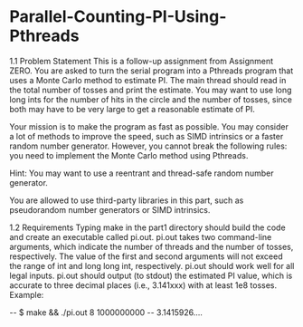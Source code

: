 # Parallel-Counting-PI-Using-Pthreads

1.1 Problem Statement
This is a follow-up assignment from Assignment ZERO. You are asked to turn the serial program into a Pthreads program that uses a Monte Carlo method to estimate PI. The main thread should read in the total number of tosses and print the estimate. You may want to use long long ints for the number of hits in the circle and the number of tosses, since both may have to be very large to get a reasonable estimate of PI.

Your mission is to make the program as fast as possible. You may consider a lot of methods to improve the speed, such as SIMD intrinsics or a faster random number generator. However, you cannot break the following rules: you need to implement the Monte Carlo method using Pthreads.

Hint: You may want to use a reentrant and thread-safe random number generator.

You are allowed to use third-party libraries in this part, such as pseudorandom number generators or SIMD intrinsics.

1.2 Requirements
Typing make in the part1 directory should build the code and create an executable called pi.out.
pi.out takes two command-line arguments, which indicate the number of threads and the number of tosses, respectively. The value of the first and second arguments will not exceed the range of int and long long int, respectively. pi.out should work well for all legal inputs.
pi.out should output (to stdout) the estimated PI value, which is accurate to three decimal places (i.e., 3.141xxx) with at least 1e8 tosses.
Example:

-- $ make && ./pi.out 8 1000000000
--  3.1415926....
